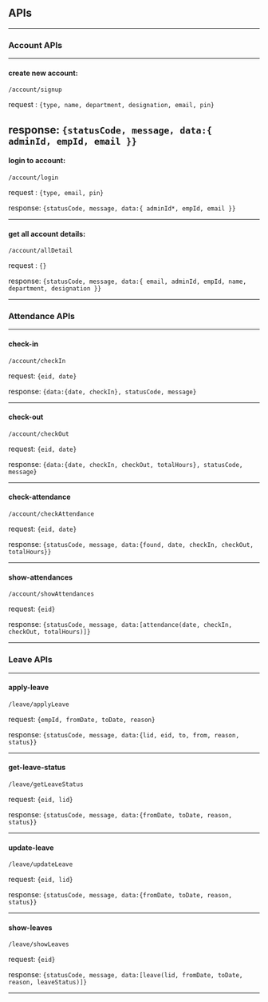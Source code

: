 ## APIs

---

### Account APIs

---

#### create new account:

`/account/signup`

request : 
`{type, name, department, designation, email, pin}`

response:
`{statusCode, message, data:{ adminId, empId, email }}`
---

#### login to account:
`/account/login`


request :
`{type, email, pin}`

response:
`{statusCode, message, data:{ adminId*, empId, email }}`

---


#### get all account details:
`/account/allDetail`


request :
`{}`

response:
`{statusCode, message, data:{ email, adminId, empId, name, department, designation }}`

---

### Attendance APIs

---

#### check-in
`/account/checkIn`

request:
`{eid, date}`

response:
`{data:{date, checkIn}, statusCode, message}`

---

#### check-out
`/account/checkOut`

request:
`{eid, date}`

response:
`{data:{date, checkIn, checkOut, totalHours}, statusCode, message}`

---

#### check-attendance
`/account/checkAttendance`

request:
`{eid, date}`

response:
`{statusCode, message, data:{found, date, checkIn, checkOut, totalHours}}`

---

#### show-attendances
`/account/showAttendances`

request:
`{eid}`

response:
`{statusCode, message, data:[attendance(date, checkIn, checkOut, totalHours)]}`

---

### Leave APIs

---

#### apply-leave
`/leave/applyLeave`

request:
`{empId, fromDate, toDate, reason}`

response:
`{statusCode, message, data:{lid, eid, to, from, reason, status}}`

---

#### get-leave-status
`/leave/getLeaveStatus`

request:
`{eid, lid}`

response:
`{statusCode, message, data:{fromDate, toDate, reason, status}}`

--- 

#### update-leave
`/leave/updateLeave`

request:
`{eid, lid}`

response:
`{statusCode, message, data:{fromDate, toDate, reason, status}}`

--- 

#### show-leaves
`/leave/showLeaves`

request:
`{eid}`

response:
`{statusCode, message, data:[leave(lid, fromDate, toDate, reason, leaveStatus)]}`

---